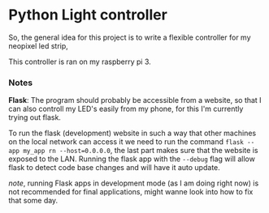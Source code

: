 # Python Light controller

So, the general idea for this project is to write a flexible controller for my neopixel led strip,

This controller is ran on my raspberry pi 3.



### Notes

**Flask**: The program should probably be accessible from a website, so that I can also controll my LED's 
easily from my phone, for this I'm currently trying out flask.

To run the flask (development) website in such a way that other machines on the local network
can access it we need to run the command `flask --app my_app rn --host=0.0.0.0`, the last part
makes sure that the website is exposed to the LAN.
Running the flask app with the `--debug` flag will allow flask to detect code base changes and will
have it auto update. 

_note_, running Flask apps in development mode (as I am doing right now) is not recommended
for final applications, might wanne look into how to fix that some day.
